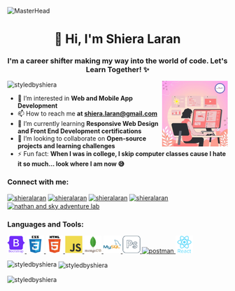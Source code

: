 ![MasterHead](https://github.com/StyledByShiera/Front-End-Public/blob/main/Images/Blue%20Cute%20Playful%20Birthday%20Party%20Kids%20Banner.jpg?raw=true)

<h1 align="center">👋 Hi, I'm Shiera Laran</h1>
<h3 align="center">I'm a career shifter making my way into the world of code. Let's Learn Together! ✨</h3>
<img align="right" height="150" width=“400” src="https://github.com/StyledByShiera/Front-End-Public/blob/main/GIF/StyledByShieraGIF2-ezgif.com-video-to-gif-converter.gif?raw=true"  />

<p align="left"> <img src="https://komarev.com/ghpvc/?username=styledbyshiera&label=Profile%20views&color=0e75b6&style=flat" alt="styledbyshiera" /> </p>

- 👀 I’m interested in **Web and Mobile App Development**
- 📫 How to reach me **at shiera.laran@gmail.com**
- 🌱 I’m currently learning **Responsive Web Design and Front End Development certifications**
- 💞️ I’m looking to collaborate on **Open-source projects and learning challenges**
- ⚡ Fun fact: **When I was in college, I skip computer classes cause I hate it so much... look where I am now 😅**

<h3 align="left">Connect with me:</h3>
<p align="left">
<a href="https://twitter.com/shieralaran" target="blank"><img align="center" src="https://raw.githubusercontent.com/rahuldkjain/github-profile-readme-generator/master/src/images/icons/Social/twitter.svg" alt="shieralaran" height="30" width="40" /></a>
<a href="https://linkedin.com/in/shieralaran" target="blank"><img align="center" src="https://raw.githubusercontent.com/rahuldkjain/github-profile-readme-generator/master/src/images/icons/Social/linked-in-alt.svg" alt="shieralaran" height="30" width="40" /></a>
<a href="https://fb.com/shieralaran" target="blank"><img align="center" src="https://raw.githubusercontent.com/rahuldkjain/github-profile-readme-generator/master/src/images/icons/Social/facebook.svg" alt="shieralaran" height="30" width="40" /></a>
<a href="https://instagram.com/shieralaran" target="blank"><img align="center" src="https://raw.githubusercontent.com/rahuldkjain/github-profile-readme-generator/master/src/images/icons/Social/instagram.svg" alt="shieralaran" height="30" width="40" /></a>
<a href="https://www.youtube.com/@NathanSkyAdventureLab" target="blank"><img align="center" src="https://raw.githubusercontent.com/rahuldkjain/github-profile-readme-generator/master/src/images/icons/Social/youtube.svg" alt="nathan and sky adventure lab" height="30" width="40" /></a>
</p>

<h3 align="left">Languages and Tools:</h3>
<p align="left"> <a href="https://getbootstrap.com" target="_blank" rel="noreferrer"> <img src="https://raw.githubusercontent.com/devicons/devicon/master/icons/bootstrap/bootstrap-plain-wordmark.svg" alt="bootstrap" width="40" height="40"/> </a> <a href="https://www.w3schools.com/css/" target="_blank" rel="noreferrer"> <img src="https://raw.githubusercontent.com/devicons/devicon/master/icons/css3/css3-original-wordmark.svg" alt="css3" width="40" height="40"/> </a> <a href="https://www.w3.org/html/" target="_blank" rel="noreferrer"> <img src="https://raw.githubusercontent.com/devicons/devicon/master/icons/html5/html5-original-wordmark.svg" alt="html5" width="40" height="40"/> </a> <a href="https://developer.mozilla.org/en-US/docs/Web/JavaScript" target="_blank" rel="noreferrer"> <img src="https://raw.githubusercontent.com/devicons/devicon/master/icons/javascript/javascript-original.svg" alt="javascript" width="40" height="40"/> </a> <a href="https://www.mongodb.com/" target="_blank" rel="noreferrer"> <img src="https://raw.githubusercontent.com/devicons/devicon/master/icons/mongodb/mongodb-original-wordmark.svg" alt="mongodb" width="40" height="40"/> </a> <a href="https://www.mysql.com/" target="_blank" rel="noreferrer"> <img src="https://raw.githubusercontent.com/devicons/devicon/master/icons/mysql/mysql-original-wordmark.svg" alt="mysql" width="40" height="40"/> </a> <a href="https://www.photoshop.com/en" target="_blank" rel="noreferrer"> <img src="https://raw.githubusercontent.com/devicons/devicon/master/icons/photoshop/photoshop-line.svg" alt="photoshop" width="40" height="40"/> </a> <a href="https://postman.com" target="_blank" rel="noreferrer"> <img src="https://www.vectorlogo.zone/logos/getpostman/getpostman-icon.svg" alt="postman" width="40" height="40"/> </a> <a href="https://reactjs.org/" target="_blank" rel="noreferrer"> <img src="https://raw.githubusercontent.com/devicons/devicon/master/icons/react/react-original-wordmark.svg" alt="react" width="40" height="40"/> </a> </p>

<p><img align="left" src="https://github-readme-stats.vercel.app/api/top-langs?username=styledbyshiera&show_icons=true&locale=en&layout=compact" alt="styledbyshiera" /></p>

<p>&nbsp;<img align="center" src="https://github-readme-stats.vercel.app/api?username=styledbyshiera&show_icons=true&locale=en" alt="styledbyshiera" /></p>

<p><img align="center" src="https://github-readme-streak-stats.herokuapp.com/?user=styledbyshiera&" alt="styledbyshiera" /></p>

